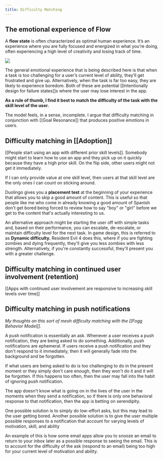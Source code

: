 ```yaml
---
title: Difficulty Matching
---
```

## The emotional experience of Flow

A **flow state** is often characterized as optimal human experience.  It’s an experience where you are fully focused and energized in what you’re doing, often experiencing a high level of creativity and losing track of time.

![](https://sites.tufts.edu/kprattfoodemotions/files/2018/10/Graph-of-Csikszentmihalyis-flow-state-when-a-persons-ability-to-execute-a-task.png)

The general emotional experience that is being described here is that when a task is too challenging for a user’s current level of ability, they’ll get frustrated and give up. Alternatively, when the task is far too easy, they are likely to experience boredom. Both of these are potential [[Intentionally design for failure states]]s where the user may lose interest in the app. 

**As a rule of thumb, I find it best to match the difficulty of the task with the skill level of the user.**

The model feels, in a sense, incomplete. I argue that difficulty matching in conjunction with [[Goal Resonance]] that produces positive emotions in users.

## Difficulty matching in [[Adoption]]

[[People start using an app with different prior skill levels]]. Somebody might start to learn how to use an app and they pick up on it quickly because they have a high prior skill. On the flip side, other users might not get it immediately.

If I can only provide value at one skill level, then users at that skill level are the only ones I can count on sticking around.

Duolingo gives you a **placement test** at the beginning of your experience that allows you to skip a good amount of content. This is useful so that people like me who come in already knowing a good amount of Spanish don't get bored being forced to review how to say "boy" or "girl" before we get to the content that's actually interesting to us.

An alternative approach might be starting the user off with simple tasks and, based on their performance, you can escalate, de-escalate, or maintain difficulty level for the next task. In game design, this is referred to as **Dynamic difficulty.** Resident Evil 4 does this, where if you are fighting zombies and dying frequently, they'll give you less zombies with less strength. Alternatively, if you're constantly successful, they'll present you with a greater challenge.

## Difficulty matching in continued user involvement (retention)

[[Apps with continued user involvement are responsive to increasing skill levels over time]]

## Difficulty matching in push notifications
*My thoughts on this sort of mesh difficulty matching with the [[Fogg Behavior Model]].*

A push notification is essentially an ask. Whenever a user receives a push notification, they are being asked to do something. Additionally, push notifications are ephemeral. If users receive a push notification and they don't respond to it immediately, then it will generally fade into the background and be forgotten.

If what users are being asked to do is too challenging to do in the present moment or they simply don't care enough, then they won't do it and it will be forgotten. If this happens too often, then the user may fall into the habit of ignoring push notification.

The app doesn't know what is going on in the lives of the user in the moments when they send a notification, so if there is only one behavioral response to that notification, then the app is betting on serendipity.

One possible solution is to simply do low-effort asks, but this may lead to the user getting bored. Another possible solution is to give the user multiple possible responses to a notification that account for varying levels of motivation, skill, and ability

An example of this is how some email apps allow you to snooze an email to return to your inbox later as a possible response to seeing the email. This is to account for the difficulty of the ask (respond to an email) being too high for your current level of motivation and ability.